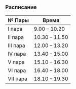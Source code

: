 ### Расписание 

| № Пары   | Время         |
| -------- | ------------- |
| І пара   | 9.00 – 10.20  |
| ІІ пара  | 10.30 – 11.50 |
| ІІІ пара | 12.00 – 13.20 |
| ІV пара  | 13.40 – 15.00 |
| V пара   | 15.10 – 16.30 |
| VІ пара  | 16.40 – 18.00 |
| VІІ пара | 18.10 – 19.30 | 
